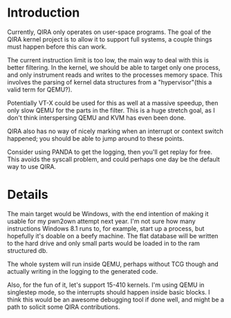 # Introduction #

Currently, QIRA only operates on user-space programs. The goal of the QIRA kernel project is to allow it to support full systems, a couple things must happen before this can work.

The current instruction limit is too low, the main way to deal with this is better filtering. In the kernel, we should be able to target only one process, and only instrument reads and writes to the processes memory space. This involves the parsing of kernel data structures from a "hypervisor"(this a valid term for QEMU?).

Potentially VT-X could be used for this as well at a massive speedup, then only slow QEMU for the parts in the filter. This is a huge stretch goal, as I don't think interspersing QEMU and KVM has even been done.

QIRA also has no way of nicely marking when an interrupt or context switch happened; you should be able to jump around to these points.

Consider using PANDA to get the logging, then you'll get replay for free. This avoids the syscall problem, and could perhaps one day be the default way to use QIRA.

# Details #

The main target would be Windows, with the end intention of making it usable for my pwn2own attempt next year. I'm not sure how many instructions Windows 8.1 runs to, for example, start up a process, but hopefully it's doable on a beefy machine. The flat database will be written to the hard drive and only small parts would be loaded in to the ram structured db.

The whole system will run inside QEMU, perhaps without TCG though and actually writing in the logging to the generated code.

Also, for the fun of it, let's support 15-410 kernels. I'm using QEMU in singlestep mode, so the interrupts should happen inside basic blocks. I think this would be an awesome debugging tool if done well, and might be a path to solicit some QIRA contributions.
